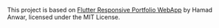 
This project is based on [Flutter Responsive Portfolio WebApp](https://github.com/Hamad-Anwar/Flutter-Responsive-Portfolio-WebApp) by Hamad Anwar, 
licensed under the MIT License.

